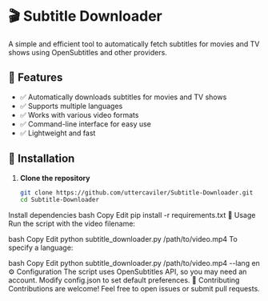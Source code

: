 # 🎬 Subtitle Downloader  

A simple and efficient tool to automatically fetch subtitles for movies and TV shows using OpenSubtitles and other providers.  

## 📌 Features  
- ✅ Automatically downloads subtitles for movies and TV shows  
- ✅ Supports multiple languages  
- ✅ Works with various video formats  
- ✅ Command-line interface for easy use  
- ✅ Lightweight and fast  

## 🚀 Installation  

1. **Clone the repository**  
   ```bash
   git clone https://github.com/uttercaviler/Subtitle-Downloader.git
   cd Subtitle-Downloader
Install dependencies
bash
Copy
Edit
pip install -r requirements.txt
🔧 Usage
Run the script with the video filename:

bash
Copy
Edit
python subtitle_downloader.py /path/to/video.mp4
To specify a language:

bash
Copy
Edit
python subtitle_downloader.py /path/to/video.mp4 --lang en
⚙️ Configuration
The script uses OpenSubtitles API, so you may need an account.
Modify config.json to set default preferences.
🤝 Contributing
Contributions are welcome! Feel free to open issues or submit pull requests.
